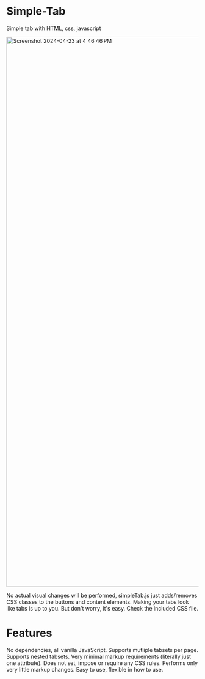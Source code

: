 # Simple-Tab
Simple tab with HTML, css, javascript

<img width="1440" alt="Screenshot 2024-04-23 at 4 46 46 PM" src="https://github.com/MohamedYasarArafat/Simple-Tab/assets/49508470/ee3d6de9-f7b0-4e39-b954-cdb36c9e52a9">

No actual visual changes will be performed, simpleTab.js just adds/removes CSS classes to the buttons and content elements. Making your tabs look like tabs is up to you. But don't worry, it's easy. Check the included CSS file.

# Features

No dependencies, all vanilla JavaScript.
Supports mutliple tabsets per page.
Supports nested tabsets.
Very minimal markup requirements (literally just one attribute).
Does not set, impose or require any CSS rules.
Performs only very little markup changes.
Easy to use, flexible in how to use.


